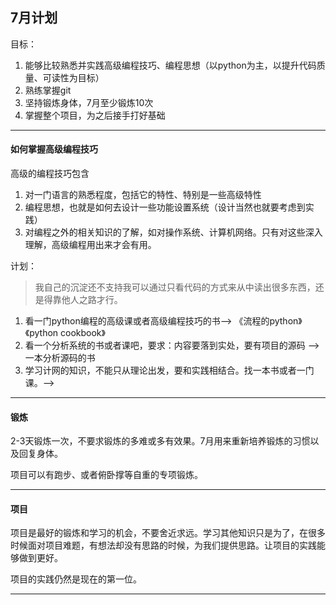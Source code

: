 ## 7月计划

目标：
1. 能够比较熟悉并实践高级编程技巧、编程思想（以python为主，以提升代码质量、可读性为目标）
2. 熟练掌握git
3. 坚持锻炼身体，7月至少锻炼10次
4. 掌握整个项目，为之后接手打好基础

-------------------------------

#### 如何掌握高级编程技巧

高级的编程技巧包含
1. 对一门语言的熟悉程度，包括它的特性、特别是一些高级特性
2. 编程思想，也就是如何去设计一些功能设置系统（设计当然也就要考虑到实践）
3. 对编程之外的相关知识的了解，如对操作系统、计算机网络。只有对这些深入理解，高级编程用出来才会有用。

计划：

> 我自己的沉淀还不支持我可以通过只看代码的方式来从中读出很多东西，还是得靠他人之路才行。

1. 看一门python编程的高级课或者高级编程技巧的书--> 《流程的python》《python cookbook》
2. 看一个分析系统的书或者课吧，要求：内容要落到实处，要有项目的源码  --> 一本分析源码的书
3. 学习计网的知识，不能只从理论出发，要和实践相结合。找一本书或者一门课。--> 

---------------------------------

#### 锻炼

2-3天锻炼一次，不要求锻炼的多难或多有效果。7月用来重新培养锻炼的习惯以及回复身体。

项目可以有跑步、或者俯卧撑等自重的专项锻炼。

---------------------------------

#### 项目

项目是最好的锻炼和学习的机会，不要舍近求远。学习其他知识只是为了，在很多时候面对项目难题，有想法却没有思路的时候，为我们提供思路。让项目的实践能够做到更好。

项目的实践仍然是现在的第一位。

---------------------------------
